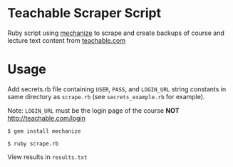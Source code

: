 # Teachable Scraper Script
Ruby script using [mechanize](https://github.com/sparklemotion/mechanize) to scrape and create backups of course and lecture text content from [teachable.com](https://teachable.com)

# Usage

Add secrets.rb file containing <code>USER</code>, <code>PASS</code>, and <code>LOGIN_URL</code> string constants in same directory as <code>scrape.rb</code> (see <code>secrets_example.rb</code> for example).

Note: <code>LOGIN_URL</code> must be the login page of the course <b>NOT</b> http://teachable.com/login

<code>$ gem install mechanize</code>

<code>$ ruby scrape.rb</code>

View results in <code>results.txt</code>
